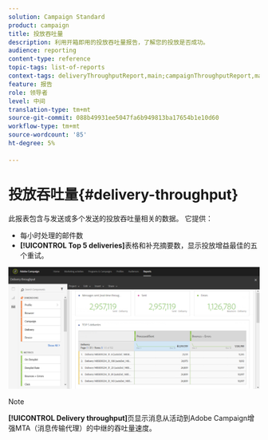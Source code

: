 ```yaml
---
solution: Campaign Standard
product: campaign
title: 投放吞吐量
description: 利用开箱即用的投放吞吐量报告，了解您的投放是否成功。
audience: reporting
content-type: reference
topic-tags: list-of-reports
context-tags: deliveryThroughputReport,main;campaignThroughputReport,main;programThroughputReport,main
feature: 报告
role: 领导者
level: 中间
translation-type: tm+mt
source-git-commit: 088b49931ee5047fa6b949813ba17654b1e10d60
workflow-type: tm+mt
source-wordcount: '85'
ht-degree: 5%

---
```



# 投放吞吐量{#delivery-throughput}

此报表包含与发送或多个发送的投放吞吐量相关的数据。 它提供：

* 每小时处理的邮件数
* **[!UICONTROL Top 5 deliveries]**&#x200B;表格和补充摘要数，显示投放增益最佳的五个重试。

![](assets/delivery_reports_1.png)

>[!NOTE]
>
>**[!UICONTROL Delivery throughput]**&#x200B;页显示消息从活动到Adobe Campaign增强MTA（消息传输代理）的中继的吞吐量速度。
